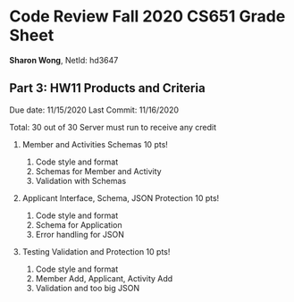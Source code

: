 # Code Review Fall 2020 CS651 Grade Sheet

**Sharon Wong**, NetId: hd3647

## Part 3: HW11 Products and Criteria

Due date: 11/15/2020     Last Commit: 11/16/2020

Total: 30 out of 30  Server must run to receive any credit

1. Member and Activities Schemas 10 pts!
    1. Code style and format
    2. Schemas for Member and Activity
    3. Validation with Schemas

2. Applicant Interface, Schema, JSON Protection 10 pts!
    1. Code style and format
    2. Schema for Application
    3. Error handling for JSON

3. Testing Validation and Protection 10 pts!
    1. Code style and format
    2. Member Add, Applicant, Activity Add
    3. Validation and too big JSON